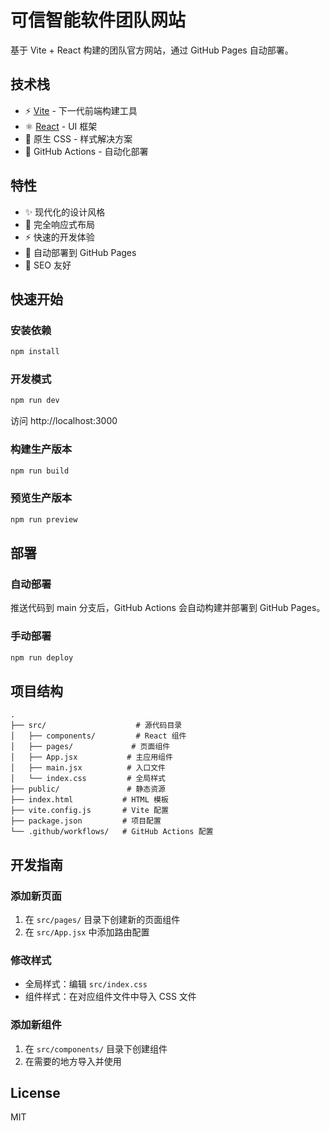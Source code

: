 # 可信智能软件团队网站

基于 Vite + React 构建的团队官方网站，通过 GitHub Pages 自动部署。

## 技术栈

- ⚡ [Vite](https://vitejs.dev/) - 下一代前端构建工具
- ⚛️ [React](https://reactjs.org/) - UI 框架
- 🎨 原生 CSS - 样式解决方案
- 🚀 GitHub Actions - 自动化部署

## 特性

- ✨ 现代化的设计风格
- 📱 完全响应式布局
- ⚡ 快速的开发体验
- 🚀 自动部署到 GitHub Pages
- 🎯 SEO 友好

## 快速开始

### 安装依赖

```bash
npm install
```

### 开发模式

```bash
npm run dev
```

访问 http://localhost:3000

### 构建生产版本

```bash
npm run build
```

### 预览生产版本

```bash
npm run preview
```

## 部署

### 自动部署

推送代码到 main 分支后，GitHub Actions 会自动构建并部署到 GitHub Pages。

### 手动部署

```bash
npm run deploy
```

## 项目结构

```
.
├── src/                    # 源代码目录
│   ├── components/         # React 组件
│   ├── pages/             # 页面组件
│   ├── App.jsx           # 主应用组件
│   ├── main.jsx          # 入口文件
│   └── index.css         # 全局样式
├── public/               # 静态资源
├── index.html           # HTML 模板
├── vite.config.js       # Vite 配置
├── package.json         # 项目配置
└── .github/workflows/   # GitHub Actions 配置
```

## 开发指南

### 添加新页面

1. 在 `src/pages/` 目录下创建新的页面组件
2. 在 `src/App.jsx` 中添加路由配置

### 修改样式

- 全局样式：编辑 `src/index.css`
- 组件样式：在对应组件文件中导入 CSS 文件

### 添加新组件

1. 在 `src/components/` 目录下创建组件
2. 在需要的地方导入并使用

## License

MIT
